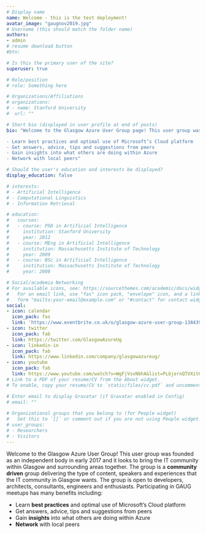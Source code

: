 ```yaml
---
# Display name
name: Welcome - this is the test deployment!
avatar_image: "gaugnov2019.jpg"
# Username (this should match the folder name)
authors:
- admin
# resume download button
#btn:

# Is this the primary user of the site?
superuser: true

# Role/position
# role: Something here

# Organizations/Affiliations
# organizations:
# - name: Stanford University
#  url: ""

# Short bio (displayed in user profile at end of posts)
bio: "Welcome to the Glasgow Azure User Group page! This user group was founded as an independent body in early 2017 and it looks to bring the IT community within Glasgow and surrounding areas together. The group is a community driven group delivering the type of content, speakers and experiences that the IT community in Glasgow wants. The group is open to developers, architects, consultants, engineers and enthusiasts. Participating in GAUG meetups has many benefits including:

- Learn best practices and optimal use of Microsoft’s Cloud platform
- Get answers, advice, tips and suggestions from peers
- Gain insights into what others are doing within Azure
- Network with local peers"

# Should the user's education and interests be displayed?
display_education: false

# interests:
# - Artificial Intelligence
# - Computational Linguistics
# - Information Retrieval

# education:
#   courses:
#   - course: PhD in Artificial Intelligence
#     institution: Stanford University
#     year: 2012
#   - course: MEng in Artificial Intelligence
#     institution: Massachusetts Institute of Technology
#     year: 2009
#   - course: BSc in Artificial Intelligence
#     institution: Massachusetts Institute of Technology
#     year: 2008

# Social/academia Networking
# For available icons, see: https://sourcethemes.com/academic/docs/widgets/#icons
#   For an email link, use "fas" icon pack, "envelope" icon, and a link in the
#   form "mailto:your-email@example.com" or "#contact" for contact widget.
social:
- icon: calendar
  icon_pack: fas
  link: 'https://www.eventbrite.co.uk/o/glasgow-azure-user-group-13843919802'  # For a direct email link, use "mailto:test@example.org".
- icon: twitter
  icon_pack: fab
  link: https://twitter.com/GlasgowAzureUg
- icon: linkedin-in
  icon_pack: fab
  link: https://www.linkedin.com/company/glasgowazureug/
- icon: youtube
  icon_pack: fab
  link: https://www.youtube.com/watch?v=WgFjVsvNbhA&list=PLbjernQTVXit6jd2Cb4Z4872eudxqAPJ8
# Link to a PDF of your resume/CV from the About widget.
# To enable, copy your resume/CV to `static/files/cv.pdf` and uncomment the lines below.  

# Enter email to display Gravatar (if Gravatar enabled in Config)
# email: ""
  
# Organizational groups that you belong to (for People widget)
#   Set this to `[]` or comment out if you are not using People widget.  
# user_groups:
# - Researchers
# - Visitors
---
```


Welcome to the Glasgow Azure User Group! This user group was founded as an independent body in early 2017 and it looks to bring the IT community within Glasgow and surrounding areas together. The group is a **community driven** group delivering the type of content, speakers and experiences that the IT community in Glasgow wants. The group is open to developers, architects, consultants, engineers and enthusiasts. Participating in GAUG meetups has many benefits including:

- Learn **best practices** and optimal use of Microsoft’s Cloud platform
- Get answers, advice, tips and suggestions from peers
- Gain **insights** into what others are doing within Azure
- **Network** with local peers